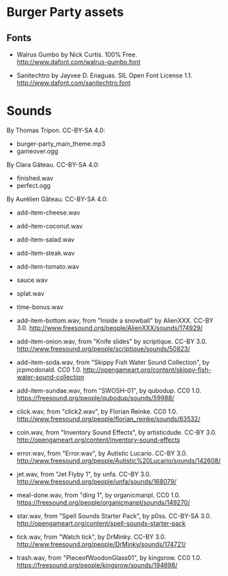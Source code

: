 # Burger Party assets

## Fonts

- Walrus Gumbo by Nick Curtis. 100% Free.
  <http://www.dafont.com/walrus-gumbo.font>

- Sanitechtro by Jayvee D. Enaguas. SIL Open Font License 1.1.
  <http://www.dafont.com/sanitechtro.font>

# Sounds

By Thomas Tripon. CC-BY-SA 4.0:

- burger-party_main_theme.mp3
- gameover.ogg

By Clara Gâteau. CC-BY-SA 4.0:

- finished.wav
- perfect.ogg

By Aurélien Gâteau. CC-BY-SA 4.0:

- add-item-cheese.wav
- add-item-coconut.wav
- add-item-salad.wav
- add-item-steak.wav
- add-item-tomato.wav
- sauce.wav
- splat.wav
- time-bonus.wav

- add-item-bottom.wav, from "Inside a snowball" by AlienXXX. CC-BY 3.0.
  <http://www.freesound.org/people/AlienXXX/sounds/174929/>

- add-item-onion.wav, from "Knife slides" by scriptique. CC-BY 3.0.
  <http://www.freesound.org/people/scriptique/sounds/50823/>

- add-item-soda.wav, from "Skippy Fish Water Sound Collection", by jcpmcdonald. CC0 1.0.
  <http://opengameart.org/content/skippy-fish-water-sound-collection>

- add-item-sundae.wav, from "SWOSH-01", by qubodup. CC0 1.0.
  <https://freesound.org/people/qubodup/sounds/59988/>

- click.wav, from "click2.wav", by Florian Reinke. CC0 1.0.
  <http://www.freesound.org/people/florian_reinke/sounds/63532/>

- coin.wav, from "Inventory Sound Effects", by artisticdude. CC-BY 3.0.
  <http://opengameart.org/content/inventory-sound-effects>

- error.wav, from "Error.wav", by Autistic Lucario. CC-BY 3.0.
  <http://www.freesound.org/people/Autistic%20Lucario/sounds/142608/>

- jet.wav, from "Jet Flyby 1", by unfa. CC-BY 3.0.
  <http://www.freesound.org/people/unfa/sounds/168079/>

- meal-done.wav, from "ding 1", by organicmanpl. CC0 1.0.
  <https://freesound.org/people/organicmanpl/sounds/149270/>

- star.wav, from "Spell Sounds Starter Pack", by p0ss. CC-BY-SA 3.0.
  <http://opengameart.org/content/spell-sounds-starter-pack>

- tick.wav, from "Watch tick", by DrMinky. CC-BY 3.0.
  <http://www.freesound.org/people/DrMinky/sounds/174721/>

- trash.wav, from "PieceofWoodonGlass01", by kingsrow. CC0 1.0.
  <https://freesound.org/people/kingsrow/sounds/194698/>
